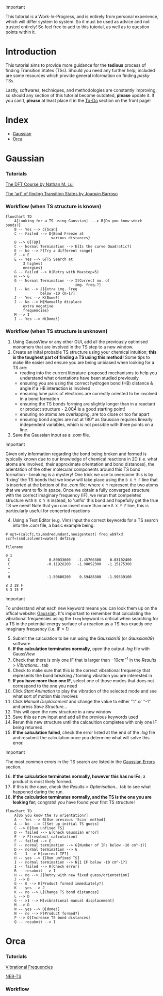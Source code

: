 > [!IMPORTANT]  
> This tutorial is a Work-In-Progress, and is entirely from personal experience, which will differ system to system. So it must be used as advice and not trusted entirely! So feel free to add to this tutorial, as well as to question points within it.

# Introduction
This tutorial aims to provide more guidance for the **tedious** process of finding Transition States (TSs). Should you need any further help, included are some resources which provide general information on finding *pesky* TSs.

Lastly, softwares, techniques, and methodologies are constantly improving, so should any section of this tutorial become outdated, **please** update it. If you can't, **please** at least place it in the [To-Do](../../README.md) section on the front page!

# Index
- [Gaussian](#gaussian)
- [Orca](#orca)

# Gaussian 
### Tutorials
[The DFT Course by Nathan M. Lui](https://thisisntnathan.github.io/dftCourse/LongCourse/transitionStructureSearch.html#verification)

[The 'art' of finding Transition States by Joaquin Barroso](https://joaquinbarroso.com/2016/05/26/the-art-of-finding-transition-states-part-1/)

### Workflow (when TS structure is known)


```mermaid
flowchart TD
    A[Looking for a TS using Gaussian] ---> B[Do you know which bonds?]
    B -- Yes --> C{Scan}
    C -- Failed --> D{Bond Freeze at
                     various distances}
    D --> O[TBD]
    C -- Normal Termination --> E[Is the curve Quadratic?]
    E -- No --> F[Try a different range]
    F --> E
    E -- Yes --> G{TS Search at 
        3 highest
        energies}
    G -- Failed --> H(Retry with Maxstep=5)
    H --> G
    G -- Normal Termination --> I[Correct no. of
                                img. freq.?]
    I -- No --> J[Extra img. Freq 
                below -10 cm-1?]
    J -- Yes --> K(Done!)
    J -- No --> M{Manually displace
        extra negative
        frequencies}
    M --> I
    I -- Yes --> N(Done!)

```

### Workflow (when TS structure is unknown)

1. Using GaussView or any other GUI, add all the previously optimised monomers that are involved in the TS step to a new window.
2. Create an inital probable TS structure using your chemical intuition; **this is the toughest part of finding a TS using this method!** Some tips to make life easier and ensure you are being unbiased when looking for a TS are:
    - reading into the current literature-proposed mechanisms to help you understand what orientations have been studied previously
    - ensuring you are using the correct hydrogen bond (HB) distance & angle if a HB interaction is involved
    - ensuring lone pairs of electrons are correctly oriented to be involved in a bond formation
    - ensuring the TS bonds forming are slightly longer than in a reactant or product structure - $2.00 Å$ is a good starting point!
    - ensuring no atoms are overlapping, are too close or too far apart
    - ensuring bond angles are not at $180°$ as Gaussian requires linearly independent variables, which is not possible with three points on a line.
3. Save the Gaussian input as a _.com_ file.

> [!Important]  
> Given only information regarding the bond being broken and formed is typically known due to our knowledge of chemical reactions in 2D (i.e. what atoms are involved, their approximate orientation and bond distances), the orientation of the other molecular components around this TS bond formation - breaking is a mystery! One trick we use to overcome this is by 'fixing' the TS bonds that we know will take place using the ``` B X Y F ``` line that is inserted at the bottom of the _.com_ file; where ``` X Y ``` represent the two atoms that we want to fix in space.
> Once we obtain a fully converged structure with the correct imaginary frequency (IF), we rerun that compeleted structure with ``` B X Y B ``` instead, to 'unfix' this bond and hopefully get the true TS we need!
> Note that you can insert more than one ``` B X Y F ``` line, this is particularly useful for concerted reactions

4. Using a Text Editor (e.g. _Vim_) input the correct keywords for a TS search into the _.com_ file, a basic example being:
   
```{shell}
# opt=(calcfc,ts,modredundant,noeigentest) freq wb97xd
scrf=(smd,solvent=water) def2svp

filename

0 1
 C                  0.80033600   -1.45766300    0.03102400
 C                 -0.11928200   -1.08892300   -1.15175300
 ~
 ~
 H                 -1.50600200    0.59488300   -1.59539100

B 3 28 F
B 3 15 F

```

> [!Important]  
> To understand what each new keyword means you can look them up on the offical website: [Gaussian](https://gaussian.com/keywords/). It's important to remember that calculating the vibrational frequencies using the ```freq``` keyword is critical when searching for a TS in the potential energy surface of a reaction as a TS has exactly one imaginary frequency (i.e. IF = 1)

5. Submit the calculation to be run using the _Gaussian16_ (or _Gaussian09_) software
6. **If the calculation terminates normally**, open the output _.log_ file with GaussView
7. Check that there is only one IF that is larger than $- 10 cm^{-1}$ in the _Results_ > _Vibrations..._ tab
8. Check to make sure that this is the correct vibrational frequency that represents the bond breaking / forming vibration you are interested in
9. **If you have more than one IF**, select one of those modes that does not correspond to the one you need
10. Click _Start Animation_ to play the vibration of the selected mode and see what sort of motion this involves
11. Click _Manual Displacement_ and change the value to either "1" or "-1" and press _Save Structure..._
12. This will open the new structure in a new window
13. Save this as new input and add all the previous keywords used
14. Rerun this new structure until the calcaultion completes with only one IF being returned.
15. **If the calculation failed**, check the error listed at the end of the _.log_ file and resubmit the calculation once you determine what will solve this error.

> [!Important]  
> The most common errors in the TS search are listed in the [Gaussian Errors](https://github.com/Trujillo-Group/trujillo_group_resources/tree/main/resources/gaussian_errors) section.

16. **If the calculation terminates normally, however this has no IFs**; a product is most likely formed.
17. If this is the case, check the _Results > Optimisation..._ tab to see what happened during the run.
18. **If the calculation terminates normally, and the TS is the one you are looking for**; congrats! you have found your first TS structure!


```mermaid
flowchart TD
    A[Do you know the TS orientation?]
    A -- Yes --> B[Use previous 'Scan' method]
    A -- No  --> C[Set up initial TS guess]
    C --> D[Run unfixed TS]
    D -- failed --> E[Check Gaussian error]
    E --> F[resubmit calculation]
    F -- failed --> E
    F -- normal termination --> G[Number of IFs below -10 cm^-1?]
    D -- normal termination --> G
    G -- 1 --> H[correct IF?]
    H -- yes --> I[Run unfixed TS]
    I -- normal termination --> N[1 IF below -10 cm^-1?]
    I -- failed --> R[Check error]
    R -- resubmit --> I
    H -- no --> J[Retry with new fixed guess/orientation]
    J --> D
    G -- 0 --> K[Product formed immediately?]
    K -- yes --> J
    K -- no --> L[Change TS bond distances]
    L --> D
    G -- >1 --> M[vibrational manual displacement]
    M --> D
    N -- yes --> O[done!]
    N -- no --> P[Product formed?]
    P --> Q[Increase TS bond distances]
    Q -- resubmit --> I

```


# Orca
### Tutorials
[Vibrational Frequencies](https://www.faccts.de/docs/orca/5.0/tutorials/prop/freq.html)

[NEB-TS](https://www.faccts.de/docs/orca/5.0/tutorials/react/nebts.html)

### Workflow



